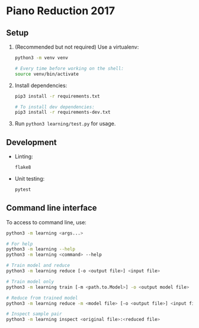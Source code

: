 # Piano Reduction 2017

## Setup

1.  (Recommended but not required) Use a virtualenv:

    ```sh
    python3 -m venv venv

    # Every time before working on the shell:
    source venv/bin/activate
    ```

2.  Install dependencies:

    ```sh
    pip3 install -r requirements.txt

    # To install dev dependencies:
    pip3 install -r requirements-dev.txt
    ```

3.  Run `python3 learning/test.py` for usage.

## Development

-   Linting:

    ```sh
    flake8
    ```

-   Unit testing:

    ```sh
    pytest
    ```

## Command line interface

To access to command line, use:

```sh
python3 -m learning <args...>

# For help
python3 -m learning --help
python3 -m learning <command> --help

# Train model and reduce
python3 -m learning reduce [-o <output file>] <input file>

# Train model only
python3 -m learning train [-m <path.to.Model>] -o <output model file>

# Reduce from trained model
python3 -m learning reduce -m <model file> [-o <output file>] <input file>

# Inspect sample pair
python3 -m learning inspect <original file>:<reduced file>
```
